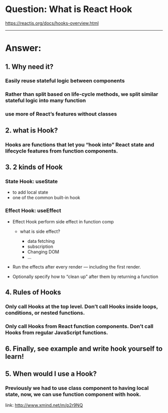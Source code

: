 # Question: What is React Hook

https://reactjs.org/docs/hooks-overview.html

---

# Answer:

## 1. Why need it?

### Easily reuse stateful logic between components

### Rather than split based on life-cycle methods, we split similar stateful logic into many function

### use more of React’s features without classes

## 2. what is Hook?

### Hooks are functions that let you “hook into” React state and lifecycle features from function components.

## 3. 2 kinds of Hook

### State Hook: useState

- to add local state
- one of the common built-in hook

### Effect Hook: useEffect

- Effect Hook perform side effect in function comp

  - what is side effect?

    - data fetching
    - subscription
    - Changing DOM
    - ...

- Run the effects after every render — including the first render.
- Optionally specify how to “clean up” after them by returning a function

## 4. Rules of Hooks

### Only call Hooks at the top level. Don’t call Hooks inside loops, conditions, or nested functions.

### Only call Hooks from React function components. Don’t call Hooks from regular JavaScript functions.

## 6. Finally, see example and write hook yourself to learn!

## 5. When would I use a Hook?

### Previously we had to use class component to having local state, now, we can use function component with hook.

link: http://www.xmind.net/m/p2r9NQ
